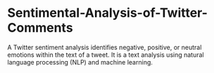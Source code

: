 # Sentimental-Analysis-of-Twitter-Comments
A Twitter sentiment analysis identifies negative, positive, or neutral emotions within the text of a tweet. It is a text analysis using natural language processing (NLP) and machine learning.
